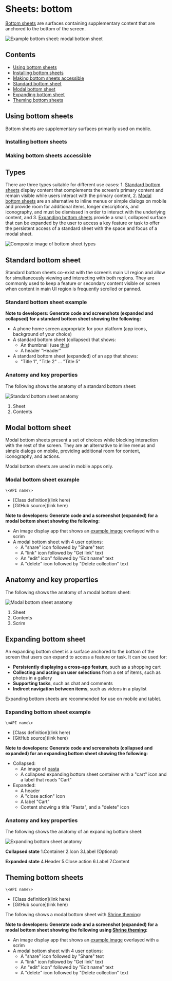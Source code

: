 <!--docs:
title: "Material sheets: bottom"
layout: detail
section: components
excerpt: "Bottom sheets are surfaces containing supplementary content that are anchored to the bottom of the screen."
iconId: 
path: /catalog/material-sheets-bottom/
-->

# Sheets: bottom

[Bottom sheets](https://material.io/components/sheets-bottom) are surfaces containing supplementary content that are anchored to the bottom of the screen.

![Example bottom sheet: modal bottom sheet](assets/SheetsBottom_hero.png)

## Contents

* [Using bottom sheets](#using-bottom-sheets)
* [Installing bottom sheets](#installing-bottom-sheets)
* [Making bottom sheets accessible](#making-bottom-sheets-accessible)
* [Standard bottom sheet](#standard-bottom-sheet)
* [Modal bottom sheet](#modal-bottom-sheet)
* [Expanding bottom sheet](#expanding-bottom-sheet)
* [Theming bottom sheets](#theming-bottom-sheets)

## Using bottom sheets

Bottom sheets are supplementary surfaces primarily used on mobile. 

### Installing bottom sheets

### Making bottom sheets accessible


## Types

There are three types suitable for different use cases: 1. [Standard bottom sheets](#standard-bottom-sheet) display content that complements the screen’s primary content and remain visible while users interact with the primary content, 2. [Modal bottom sheets](#modal-bottom-sheet) are an alternative to inline menus or simple dialogs on mobile and provide room for additional items, longer descriptions, and iconography, and must be dismissed in order to interact with the underlying content, and 3. [Expanding bottom sheets](#expadning-bottom-sheet) provide a small, collapsed surface that can be expanded by the user to access a key feature or task to offer the persistent access of a standard sheet with the space and focus of a modal sheet.

![Composite image of bottom sheet types](assets/bottom-sheet_types_composite.png)

## Standard bottom sheet

Standard bottom sheets co-exist with the screen’s main UI region and allow for simultaneously viewing and interacting with both regions. They are commonly used to keep a feature or secondary content visible on screen when content in main UI region is frequently scrolled or panned.

### Standard bottom sheet example

**Note to developers: Generate code and screenshots (expanded and collapsed) for a standard bottom sheet showing the following:**
* A phone home screen appropriate for your platform (app icons, background of your choice)
* A standard bottom sheet (collapsed) that shows:
    * An thumbnail (use [this](assets/SheetsBottom_standard_image))
    * A header "Header"
* A standard bottom sheet (expanded) of an app that shows:
    * "Title 1", "Title 2" ... "Title 5"

### Anatomy and key properties

The following shows the anatomy of a standard bottom sheet:

![Standard bottom sheet anatomy](assets/standard-anatomy.png)

1. Sheet
1. Contents

## Modal bottom sheet

Modal bottom sheets present a set of choices while blocking interaction with the rest of the screen. They are an alternative to inline menus and simple dialogs on mobile, providing additional room for content, iconography, and actions.

Modal bottom sheets are used in mobile apps only.

### Modal bottom sheet example

`\<API name\>`
* [Class definition](link here)
* [GitHub source](link here)


**Note to developers: Generate code and a screenshot (expanded) for a modal bottom sheet showing the following:**
* An image display app that shows an [example image](assets/SheetsBottom_modal_image.jpg) overlayed with a scrim
* A modal bottom sheet with 4 user options:
    * A "share" icon followed by "Share" text
    * A "link" icon followed by "Get link" text
    * An "edit" icon" followed by "Edit name" text
    * A "delete" icon followed by "Delete collection" text

## Anatomy and key properties

The following shows the anatomy of a modal bottom sheet:

![Modal bottom sheet anatomy](assets/modal-anatomy.png)

1. Sheet
2. Contents
3. Scrim

## Expanding bottom sheet

An expanding bottom sheet is a surface anchored to the bottom of the screen that users can expand to access a feature or task. It can be used for:

* **Persistently displaying a cross-app feature**, such as a shopping cart
* **Collecting and acting on user selections** from a set of items, such as photos in a gallery
* **Supporting tasks**, such as chat and comments
* **Indirect navigation between items**, such as videos in a playlist

Expanding bottom sheets are recommended for use on mobile and tablet.

### Expanding bottom sheet example

`\<API name\>`
* [Class definition](link here)
* [GitHub source](link here)


**Note to developers: Generate code and screenshots (collapsed and expanded) for an expanding bottom sheet showing the following:**
* Collapsed:
    * An image of [pasta](assets/SheetsBottom_expanding_1.jpg)
    * A collapsed expanding bottom sheet container with a "cart" icon and a label that reads "Cart"
* Expanded:
    * A header
    * A "close action" icon
    * A label "Cart"
    * Content showing a title "Pasta", and a "delete" icon

### Anatomy and key properties

The following shows the anatomy of an expanding bottom sheet:

![Expanding bottom sheet anatomy](assets/expanding-anatomy.png)

**Collapsed state**
1.Container
2.Icon
3.Label (Optional)

**Expanded state**
4.Header
5.Close action
6.Label
7.Content

## Theming bottom sheets


`\<API name\>`
* [Class definition](link here)
* [GitHub source](link here)


The following shows a modal bottom sheet  with [Shrine theming](https://material.io/design/material-studies/shrine.html):

**Note to developers: Generate code and a screenshot (expanded) for a modal bottom sheet showing the following using [Shrine theming](https://material.io/design/material-studies/shrine.html):**
* An image display app that shows an [example image](assets/SheetsBottom_modal_image.jpg) overlayed with a scrim
* A modal bottom sheet with 4 user options:
    * A "share" icon followed by "Share" text
    * A "link" icon followed by "Get link" text
    * An "edit" icon" followed by "Edit name" text
    * A "delete" icon followed by "Delete collection" text

